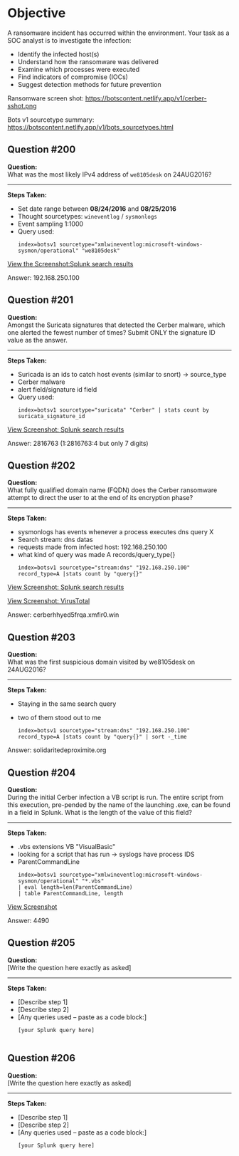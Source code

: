 #  Objective

A ransomware incident has occurred within the environment. Your task as a SOC analyst is to investigate the infection:
- Identify the infected host(s)
- Understand how the ransomware was delivered
- Examine which processes were executed
- Find indicators of compromise (IOCs)
- Suggest detection methods for future prevention

Ransomware screen shot: https://botscontent.netlify.app/v1/cerber-sshot.png

Bots v1 sourcetype summary: https://botscontent.netlify.app/v1/bots_sourcetypes.html

## Question #200

**Question:**  
What was the most likely IPv4 address of `we8105desk` on 24AUG2016?

---

**Steps Taken:**

- Set date range between **08/24/2016** and **08/25/2016**  
- Thought sourcetypes: `wineventlog` / `sysmonlogs`
- Event sampling 1:1000
- Query used:  
  ```splunk
  index=botsv1 sourcetype="xmlwineventlog:microsoft-windows-sysmon/operational" "we8105desk"
[View the Screenshot:Splunk search results](screenshots/Screenshot%202025-05-27%20153321.png)

Answer:
192.168.250.100

## Question #201

**Question:**  
Amongst the Suricata signatures that detected the Cerber malware, which one alerted the fewest number of times? Submit ONLY the signature ID value as the answer.

---

**Steps Taken:**

- Suricada is an ids to catch host events (similar to snort) -> source_type  
- Cerber malware
- alert field/signature id field
- Query used:  
  ```splunk
  index=botsv1 sourcetype="suricata" "Cerber" | stats count by suricata_signature_id

[View Screenshot: Splunk search results](screenshots/Screenshot%202025-05-27%20160323.png)

Answer:
2816763 (1:2816763:4 but only 7 digits)
## Question #202

**Question:**  
What fully qualified domain name (FQDN) does the Cerber ransomware attempt to direct the user to at the end of its encryption phase?

---

**Steps Taken:**

- sysmonlogs has events whenever a process executes dns query X
- Search stream: dns datas
- requests made from infected host: 192.168.250.100
- what kind of query was made A records/query_type{}
  ```splunk
  index=botsv1 sourcetype="stream:dns" "192.168.250.100" record_type=A |stats count by "query{}"

[View Screenshot: Splunk search results](screenshots/Screenshot%202025-05-27%20162732.png)

[View Screenshot: VirusTotal](screenshots/Screenshot%202025-05-27%20162844.png)

Answer:
cerberhhyed5frqa.xmfir0.win

## Question #203
**Question:**  
What was the first suspicious domain visited by we8105desk on 24AUG2016?

---

**Steps Taken:**

- Staying in the same search query
- two of them stood out to me

  ```splunk
  index=botsv1 sourcetype="stream:dns" "192.168.250.100" record_type=A |stats count by "query{}" | sort -_time

Answer:
solidaritedeproximite.org

## Question #204

**Question:**  
During the initial Cerber infection a VB script is run. The entire script from this execution, pre-pended by the name of the launching .exe, can be found in a field in Splunk. What is the length of the value of this field?

---

**Steps Taken:**

- .vbs extensions VB "VisualBasic"
- looking for a script that has run -> syslogs have process IDS
- ParentCommandLine
  ```splunk
  index=botsv1 sourcetype="xmlwineventlog:microsoft-windows-sysmon/operational" "*.vbs"
  | eval length=len(ParentCommandLine)
  | table ParentCommandLine, length
  
[View Screenshot](screenshots/Screenshot%202025-05-27%20172151.png)

Answer: 4490

## Question #205

**Question:**  
[Write the question here exactly as asked]

---

**Steps Taken:**

- [Describe step 1]
- [Describe step 2]
- [Any queries used – paste as a code block:]
  ```splunk
  [your Splunk query here]


## Question #206
**Question:**  
[Write the question here exactly as asked]

---

**Steps Taken:**

- [Describe step 1]
- [Describe step 2]
- [Any queries used – paste as a code block:]
  ```splunk
  [your Splunk query here]




